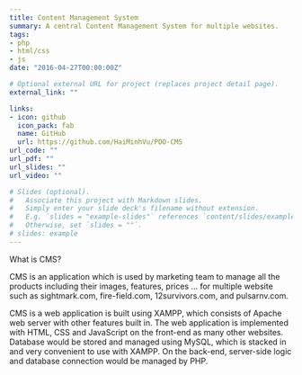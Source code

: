 ```yaml
---
title: Content Management System
summary: A central Content Management System for multiple websites.
tags:
- php
- html/css
- js
date: "2016-04-27T00:00:00Z"

# Optional external URL for project (replaces project detail page).
external_link: ""

links:
- icon: github
  icon_pack: fab
  name: GitHub
  url: https://github.com/HaiMinhVu/PDO-CMS
url_code: ""
url_pdf: ""
url_slides: ""
url_video: ""

# Slides (optional).
#   Associate this project with Markdown slides.
#   Simply enter your slide deck's filename without extension.
#   E.g. `slides = "example-slides"` references `content/slides/example-slides.md`.
#   Otherwise, set `slides = ""`.
# slides: example
---
```


What is CMS?

CMS is an application which is used by marketing team to manage all the products including their images, features, prices ... for multiple website such as sightmark.com, fire-field.com, 12survivors.com, and pulsarnv.com.

CMS is a web application is built using XAMPP, which consists of Apache web server with other features built in. The web application is implemented with HTML, CSS and JavaScript on the front-end as many other websites. Database would be stored and managed using MySQL, which is stacked in and very convenient to use with XAMPP. On the back-end, server-side logic and database connection would be managed by PHP.


